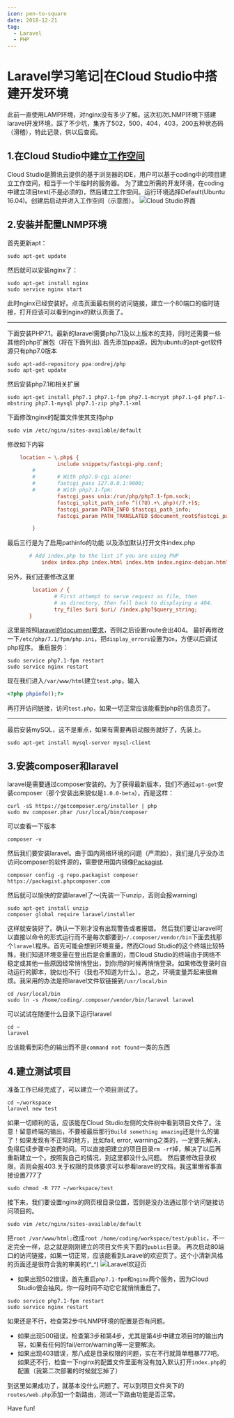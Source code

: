 ```yaml
---
icon: pen-to-square
date: 2018-12-21
tag:
  - Laravel
  - PHP
---
```


# Laravel学习笔记|在Cloud Studio中搭建开发环境

此前一直使用LAMP环境，对nginx没有多少了解。这次初次LNMP环境下搭建laravel开发环境，踩了不少坑，集齐了502，500，404，403，200五种状态码（滑稽），特此记录，供以后查阅。
## 1.在Cloud Studio中建立[工作空间](https://dev.tencent.com/help/cloud-studio/workspace-introduction)
Cloud Studio是腾讯云提供的基于浏览器的IDE，用户可以基于coding中的项目建立工作空间，相当于一个半临时的服务器。
为了建立所需的开发环境，在coding中建立项目test(不是必须的)，然后建立工作空间。运行环境选择Default(Ubuntu 16.04)。创建后启动并进入工作空间（示意图）。
![Cloud Studio界面](https://img-blog.csdnimg.cn/20181221131616731.jpg?x-oss-process=image/watermark,type_ZmFuZ3poZW5naGVpdGk,shadow_10,text_aHR0cHM6Ly9ibG9nLmNzZG4ubmV0L3FxXzM0OTIwNDE1,size_16,color_FFFFFF,t_70)
## 2.安装并配置LNMP环境
首先更新apt：
```shell
sudo apt-get update
```
然后就可以安装nginx了：
```shell
sudo apt-get install nginx
sudo service nginx start
```
此时nginx已经安装好。点击页面最右侧的访问链接，建立一个80端口的临时链接，打开应该可以看到nginx的默认页面了。

----------
下面安装PHP7.1。最新的laravel需要php7.1及以上版本的支持，同时还需要一些其他的php扩展包（将在下面列出).
首先添加ppa源，因为ubuntu的apt-get软件源只有php7.0版本
```shell
sudo apt-add-repository ppa:ondrej/php
sudo apt-get update
```
然后安装php7.1和相关扩展
```shell
sudo apt-get install php7.1 php7.1-fpm php7.1-mcrypt php7.1-gd php7.1-mbstring php7.1-mysql php7.1-zip php7.1-xml
```
下面修改nginx的配置文件使其支持php
```shell
sudo vim /etc/nginx/sites-available/default
```
修改如下内容
```ini
	location ~ \.php$ {
                include snippets/fastcgi-php.conf;
        #
        #       # With php7.0-cgi alone:
        #       fastcgi_pass 127.0.0.1:9000;
        #       # With php7.1-fpm:
                fastcgi_pass unix:/run/php/php7.1-fpm.sock;
                fastcgi_split_path_info ^((?U).+\.php)(/?.+)$;
                fastcgi_param PATH_INFO $fastcgi_path_info;
                fastcgi_param PATH_TRANSLATED $document_root$fastcgi_path_info;

        }
```
 最后三行是为了启用pathinfo的功能
 以及添加默认打开文件index.php
 ```ini
 		# Add index.php to the list if you are using PHP
			index index.php index.html index.htm index.nginx-debian.html;
 ```
 另外，我们还要修改这里
 ```ini
         location / {
                # First attempt to serve request as file, then
                # as directory, then fall back to displaying a 404.
                try_files $uri $uri/ /index.php?$query_string;
        }
 ```
 这里是按照[laravel的document要求](https://laravel.com/docs/5.7/installation#web-server-configuration)，否则之后设置route会出404。
 最好再修改一下`/etc/php/7.1/fpm/php.ini`，把`display_errors`设置为`On`，方便以后调试php程序。
 重启服务：
 ```shell
 sudo service php7.1-fpm restart
 sudo service nginx restart
 ```
 现在我们进入`/var/www/html`建立`test.php`，输入
 ```php
 <?php phpinfo();?>
 ```
 再打开访问链接，访问`test.php`，如果一切正常应该能看到php的信息页了。

---------
最后安装mySQL，这不是重点，如果有需要再启动服务就好了，先装上。
```shell
sudo apt-get install mysql-server mysql-client
```
## 3.安装composer和laravel
laravel是需要通过composer安装的。为了获得最新版本，我们不通过`apt-get`安装composer（那个安装出来貌似是`1.0.0-beta`），而是这样：
```shell
curl -sS https://getcomposer.org/installer | php
sudo mv composer.phar /usr/local/bin/composer
```
可以查看一下版本
```shell
composer -v
```
然后我们要安装laravel。由于国内网络环境的问题（严肃脸），我们是几乎没办法访问composer的软件源的，需要使用国内镜像[Packagist](https://pkg.phpcomposer.com/).
```shell
composer config -g repo.packagist composer https://packagist.phpcomposer.com
```
然后就可以愉快的安装laravel了～(先装一下unzip，否则会报warning)
```shell
sudo apt-get install unzip
composer global require laravel/installer
```
这样就安装好了。确认一下刚才没有出现警告或者报错。
然后我们要让laravel可以直接以命令的形式运行而不是每次都要到`~/.composer/vendor/bin`下面去找那个`laravel`程序。首先可能会想到环境变量，然而Cloud Studio的这个终端比较特殊，我们知道环境变量在登出后是会重置的，而Cloud Studio的终端由于网络不稳定或其他一些原因经常悄悄登出，到你用的时候再悄悄登录。如果修改登录时自动运行的脚本，貌似也不行（我也不知道为什么）。总之，环境变量弄起来很麻烦。我采用的办法是把laravel文件软链接到`/usr/local/bin`
```shell
cd /usr/local/bin
sudo ln -s /home/coding/.composer/vendor/bin/laravel laravel
```
可以试试在随便什么目录下运行laravel
```shell
cd ~
laravel
```
应该能看到彩色的输出而不是`command not found`一类的东西

## 4.建立测试项目
准备工作已经完成了，可以建立一个项目测试了。
```shell
cd ~/workspace
laravel new test
```
如果一切顺利的话，应该能在Cloud Studio左侧的文件树中看到项目文件了。注意！留意终端的输出，不要被最后那行`Build something amazing`还是什么的骗了！如果发现有不正常的地方，比如fail, error, warning之类的，一定要先解决，免得后续步骤中浪费时间。可以直接把建立的项目目录`rm -rf`掉，解决了以后再重新建立一个。按照我自己的情况，到这里都没什么问题。
然后要修改目录权限，否则会报403.关于权限的具体要求可以参看laravel的文档，我这里懒省事直接设置777了
```shell
sudo chmod -R 777 ~/workspace/test
```
接下来，我们要设置nginx的网页根目录位置，否则是没办法通过那个访问链接访问项目的。
```shell
sudo vim /etc/nginx/sites-available/default
```
把`root /var/www/html;`改成`root /home/coding/workspace/test/public`，不一定完全一样，总之就是刚刚建立的项目文件夹下面的`public`目录。
再次启动80端口的访问链接，如果一切正常，应该能看到Laravel的欢迎页了。这个小清新风格的页面还是很符合我的审美的(\^_\^)
![Laravel欢迎页](https://img-blog.csdnimg.cn/20181221141059812.jpg?x-oss-process=image/watermark,type_ZmFuZ3poZW5naGVpdGk,shadow_10,text_aHR0cHM6Ly9ibG9nLmNzZG4ubmV0L3FxXzM0OTIwNDE1,size_16,color_FFFFFF,t_70)
* 如果出现502错误，首先重启`php7.1-fpm`和`nginx`两个服务，因为Cloud Studio很会抽风，你一段时间不动它它就悄悄重启了。
```shell
sudo service php7.1-fpm restart
sudo service nginx restart
```
如果还是不行，检查第2步中LNMP环境的配置是否有问题。
* 如果出现500错误，检查第3步和第4步，尤其是第4步中建立项目时的输出内容，如果有任何的fail/error/warning等一定要解决。
* 如果出现403错误，那八成是目录权限的问题，实在不行就简单粗暴777吧。如果还不行，检查一下nginx的配置文件里面有没有加入默认打开`index.php`的配置（我第二次部署的时候就忘掉了）

到这里如果成功了，就基本没什么问题了。可以到项目文件夹下的`routes/web.php`添加一个新路由，测试一下路由功能是否正常。

Have fun!